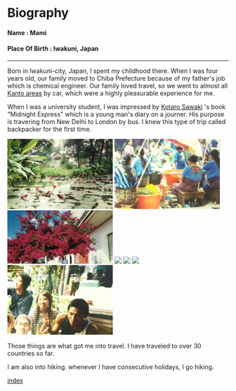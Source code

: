 # Biography  

####  Name           : Mami
#### Place Of Birth : Iwakuni, Japan  
-----------------------------------------------------------------
Born in Iwakuni-city, Japan, I spent my childhood there. When I was four years old, our family moved to Chiba Prefecture because of my father's job which is chemical engineer. Our family loved travel, so we went to almost all [Kanto areas](https://www.jetro.go.jp/en/ind_tourism/kanto.html) by car, which were a highly pleasurable experience for me.

When I was a university student, I was impressed by [Kotaro Sawaki](https://www.japantimes.co.jp/tag/kotaro-sawaki/)
's book "Midnight Express" which is a young man's diary on a journer. His purpose is travering from New Delhi to London by bus. I knew this type of trip called backpacker for the first time.

<img src="https://github.com/mamimuramoto/mamimuramoto.github.io/blob/master/Luang Prabang1.jpg" width="240px"> <img src="https://github.com/mamimuramoto/mamimuramoto.github.io/blob/master/Santiago Atitlan.jpg" width="240px"> <img src="https://github.com/mamimuramoto/mamimuramoto.github.io/blob/master/Oaxaca.jpg" width="240px"> <img src="https://github.com/mamimuramoto/mamimuramoto.github.io/blob/master/IMG_0662.jpg" width="240px"> <img src="https://github.com/mamimuramoto/mamimuramoto.github.io/blob/master/Kathumando2.jpg" width="240px"> <img src="https://github.com/mamimuramoto/mamimuramoto.github.io/blob/master/Kathumando4.jpg" width="240px"> <img src="https://github.com/mamimuramoto/mamimuramoto.github.io/blob/master/Bangkok.jpg" width="240px">    

Those things are what got me into travel. I have traveled to over 30 countries so far.

I am also into hiking. whenever I have consecutive holidays, I go hiking.




[index](https://github.com/mamimuramoto/mamimuramoto.github.io/blob/master/index.md)
